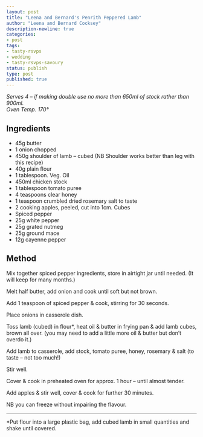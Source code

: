 ```yaml
---
layout: post
title: "Leena and Bernard's Penrith Peppered Lamb"
author: "Leena and Bernard Cocksey"
description-newline: true
categories:
- post
tags:
- tasty-rsvps
- wedding
- tasty-rsvps-savoury
status: publish
type: post
published: true
---
```


_Serves 4 &ndash; if making double use no more than 650ml of stock rather than 900ml._<br />
_Oven Temp. 170°_

## Ingredients

* 45g butter
* 1 onion chopped
* 450g shoulder of lamb &ndash; cubed (NB Shoulder works better than leg with this recipe)
* 40g plain flour
* 1 tablespoon. Veg. Oil
* 450ml chicken stock
* 1 tablespoon tomato puree
* 4 teaspoons clear honey
* 1 teaspoon crumbled dried rosemary salt to taste
* 2 cooking apples, peeled, cut into 1cm. Cubes
* Spiced pepper
* 25g white pepper
* 25g grated nutmeg
* 25g ground mace
* 12g cayenne pepper

## Method

Mix together spiced pepper ingredients, store in airtight jar until needed. (It will keep for many months.)

Melt half butter, add onion and cook until soft but not brown.

Add 1 teaspoon of spiced pepper & cook, stirring for 30 seconds.

Place onions in casserole dish.

Toss lamb (cubed) in flour*, heat oil & butter in frying pan & add lamb cubes, brown all over. (you may need to add a little more oil & butter but don’t overdo it.)

Add lamb to casserole, add stock, tomato puree, honey, rosemary & salt (to taste &ndash; not too much!)

Stir well.

Cover & cook in preheated oven for approx. 1 hour &ndash; until almost tender.

Add apples & stir well, cover & cook for further 30 minutes.

NB you can freeze without impairing the flavour.

***

*Put flour into a large plastic bag, add cubed lamb in small quantities and shake until covered.
